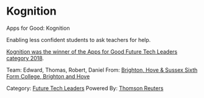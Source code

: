 # Kognition
Apps for Good: Kognition

Enabling less confident students to ask teachers for help.

[Kognition was the winner of the Apps for Good Future Tech Leaders category 2018](https://dashboard.appsforgood.org/public/awards/2018/kognition).

Team: Edward, Thomas, Robert, Daniel
From: [Brighton, Hove & Sussex Sixth Form College, Brighton and Hove](https://www.bhasvic.ac.uk/)

Category: [Future Tech Leaders](https://dashboard.appsforgood.org/public/awards/2018/categories/future-tech-leaders)
Powered By: [Thomson Reuters](https://www.thomsonreuters.com/en.html)
